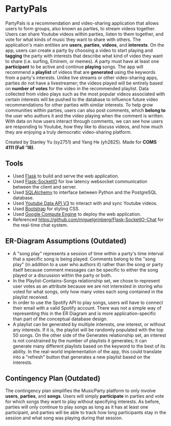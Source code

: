PartyPals
==========

PartyPals is a recommendation and video-sharing application that allows users to form groups, also known as parties, to stream videos together. Users can share Youtube videos within parties, listen to them together, and vote for what kinds of music they want to share with others. The application's main entities are **users**, **parties**, **videos**, and **interests**. On the app, users can create a party by choosing a video to start playing and **tagging** the party with interests that describe what kind of video they want to share (i.e. surfing, Eminem, or memes). A party must have at least one **participant** to be active and continue **playing** songs. The app will recommend a **playlist** of videos that are **generated** using the keywords from a party's interests. Unlike live streams or other video-sharing apps, parties do not have a livestreamer; the videos played will be entirely based on **number of votes** for the video in the recommended playlist. Data collected from video plays such as the most popular videos associated with certain interests will be pushed to the database to influence future video recommendations for other parties with similar interests. To help grow communities within parties, users can also post comments, which **belong to** the user who authors it and the video playing when the comment is written. With data on how users interact through comments, we can see how users are responding to Youtube, how they like to discuss videos, and how much they are enjoying a truly democratic video-sharing platform.

Created by Stanley Yu (sy2751) and Yang He (yh2825). Made for **COMS 4111 (Fall '18)**.

## Tools

* Used [Flask][flask] to build and serve the web application.
* Used [Flask-SocketIO][flasksocketio] for low latency websocket communication between the client and server.
* Used [SQLAlchemy][sqlal] to interface between Python and the PostgreSQL database.
* Used [Youtube Data API V3][youtubeapi] to interact with and sync Youtube videos.
* Used [Bootstrap][bootstrap] for styling CSS.
* Used [Google Compute Engine][gce] to deploy the web application.
* Referenced https://github.com/miguelgrinberg/Flask-SocketIO-Chat for the real-time chat system.

## ER-Diagram Assumptions (Outdated)

* A "song play" represents a session of time within a party's time interval that a specific song is being played. Comments belong to the "song play" (in addition to a user who authors it) rather than the song or party itself because comment messages can be specific to either the song played or a discussion within the party or both.
* In the Playlist-Contains-Songs relationship set, we chose to represent user votes as an attribute because we are not interested in storing who voted for what songs, only how many votes each song contained in the playlist received.
* In order to use the Spotify API to play songs, users will have to connect their email with a valid Spotify account. There was not a simple way of representing this in the ER Diagram and is more application-specific than part of the conceptual database design.
* A playlist can be generated by multiple interests, one interest, or without any interests. If it is, the playlist will be randomly populated with the top 50 songs. On the other side of the Generates relationship set, an interest is not constrained by the number of playlists it generates; it can generate many different playlists based on the keyword to the best of its ability. In the real-world implementation of the app, this could translate into a "refresh" button that generates a new playlist based on the interests.

## Contingency Plan (Outdated)

The contingency plan simplifies the MusicParty platform to only involve **users**, **parties**, and **songs**. Users will simply **participate** in parties and vote for which songs they want to play without specifying interests. As before, parties will only continue to play songs as long as it has at least one participant, and parties will be able to track how long participants stay in the session and what song was playing during that session.

[bootstrap]: https://getbootstrap.com/
[flask]: http://flask.pocoo.org/
[flasksocketio]: https://flask-socketio.readthedocs.io/en/latest/
[gce]: https://cloud.google.com/compute/
[sqlal]: https://www.sqlalchemy.org/
[youtubeapi]: https://developers.google.com/youtube/
